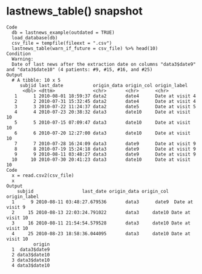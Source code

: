 # lastnews_table() snapshot

    Code
      db = lastnews_example(outdated = TRUE)
      load_database(db)
      csv_file = tempfile(fileext = ".csv")
      lastnews_table(warn_if_future = csv_file) %>% head(10)
    Condition
      Warning:
      Date of last news after the extraction date on columns "data3$date9" and "data3$date10" (4 patients: #9, #15, #16, and #25)
    Output
      # A tibble: 10 x 5
         subjid last_date           origin_data origin_col origin_label    
          <dbl> <dttm>              <chr>       <chr>      <chr>           
       1      1 2010-08-01 18:59:37 data2       date4      Date at visit 4 
       2      2 2010-07-31 15:32:45 data2       date4      Date at visit 4 
       3      3 2010-07-22 11:24:37 data2       date5      Date at visit 5 
       4      4 2010-07-23 20:38:32 data3       date10     Date at visit 10
       5      5 2010-07-15 07:09:47 data3       date10     Date at visit 10
       6      6 2010-07-20 12:27:00 data3       date10     Date at visit 10
       7      7 2010-07-28 16:24:09 data3       date9      Date at visit 9 
       8      8 2010-07-19 15:24:18 data3       date9      Date at visit 9 
       9      9 2010-08-11 03:48:27 data3       date9      Date at visit 9 
      10     10 2010-07-30 20:41:23 data3       date10     Date at visit 10
    Code
      x = read.csv2(csv_file)
      x
    Output
        subjid                  last_date origin_data origin_col     origin_label
      1      9 2010-08-11 03:48:27.679536       data3      date9  Date at visit 9
      2     15 2010-08-13 22:03:24.791022       data3     date10 Date at visit 10
      3     16 2010-08-11 21:54:54.579528       data3     date10 Date at visit 10
      4     25 2010-08-23 18:58:36.044095       data3     date10 Date at visit 10
              origin
      1  data3$date9
      2 data3$date10
      3 data3$date10
      4 data3$date10

